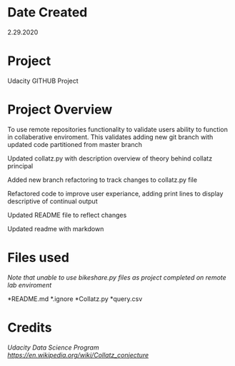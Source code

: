 # Date Created 
2.29.2020

# Project
Udacity GITHUB Project

# Project Overview

<p>To use remote repositories functionality to validate users ability to function in collaberative enviroment. This validates adding new git branch with updated code partitioned from master branch</p>

<p>Updated collatz.py with description overview of theory behind collatz principal</p>

<p>Added new branch refactoring to track changes to collatz.py file</p>

<p>Refactored code to improve user experiance, adding print lines to display descriptive of continual output</p>

<p>Updated README file to reflect changes</p>

<p>Updated readme with markdown</p>

# Files used
*Note that unable to use bikeshare.py files as project completed on remote lab enviroment*

*README.md
*.ignore
*Collatz.py
*query.csv

# Credits
*Udacity Data Science Program*
*https://en.wikipedia.org/wiki/Collatz_conjecture*
